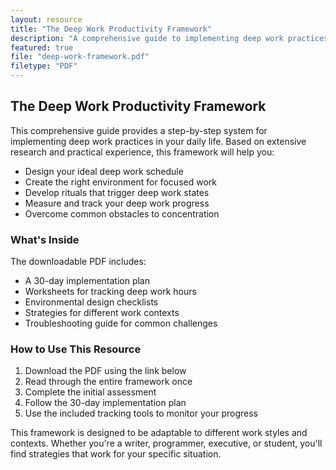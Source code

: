 ```yaml
---
layout: resource
title: "The Deep Work Productivity Framework"
description: "A comprehensive guide to implementing deep work practices in your daily life."
featured: true
file: "deep-work-framework.pdf"
filetype: "PDF"
---
```


## The Deep Work Productivity Framework

This comprehensive guide provides a step-by-step system for implementing deep work practices in your daily life. Based on extensive research and practical experience, this framework will help you:

- Design your ideal deep work schedule
- Create the right environment for focused work
- Develop rituals that trigger deep work states
- Measure and track your deep work progress
- Overcome common obstacles to concentration

### What's Inside

The downloadable PDF includes:

- A 30-day implementation plan
- Worksheets for tracking deep work hours
- Environmental design checklists
- Strategies for different work contexts
- Troubleshooting guide for common challenges

### How to Use This Resource

1. Download the PDF using the link below
2. Read through the entire framework once
3. Complete the initial assessment
4. Follow the 30-day implementation plan
5. Use the included tracking tools to monitor your progress

This framework is designed to be adaptable to different work styles and contexts. Whether you're a writer, programmer, executive, or student, you'll find strategies that work for your specific situation.

